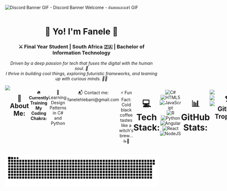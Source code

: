 <div align="center" style="justify-content:space between; display:flex; width:100%">
  
  ![Discord Banner GIF - Discord Banner Welcome - ค้นพบและแชร์ GIF](https://github.com/user-attachments/assets/7ab9b66e-b849-4c27-85f4-31e600385512)
  
</div>

<h1 align="center">🌌 Yo! I'm Fanele 👋</h1>
<h3 align="center">⚔️ Final Year Student | South Africa 🇿🇦 | Bachelor of Information Technology</h3>
<p align="center">
  <em>Driven by a deep passion for tech that fuses the digital with the human soul. 🚀<br>
  I thrive in building cool things, exploring futuristic frameworks, and teaming up with curious minds. 🧠✨</em>
</p>



<div align="center" style="justify-content:space between; display:flex; width:100%">
<img align="right alt="Coding" width="400" src="https://media.tenor.com/-UygBh3nnfEAAAAC/coding.gif">
  

 <h2 align="center"> 💫 About Me: </h2>
   
<p align="center"><b>🔥Currently Training My Coding Chakra:</b> </p>
<p align="center">🔭Learning: Design Patterns in C# and Python </p>
<p align="center">📬 Contact me: fanelehlebani@gmail.com</p>
<p align="center">⚡ Fun Fact: Cold black coffee tastes like a witch's brew...☕🧙</p>


# 💻 Tech Stack:
![C#](https://img.shields.io/badge/c%23-%23239120.svg?style=for-the-badge&logo=csharp&logoColor=white) ![HTML5](https://img.shields.io/badge/html5-%23E34F26.svg?style=for-the-badge&logo=html5&logoColor=white) ![JavaScript](https://img.shields.io/badge/javascript-%23323330.svg?style=for-the-badge&logo=javascript&logoColor=%23F7DF1E) ![R](https://img.shields.io/badge/r-%23276DC3.svg?style=for-the-badge&logo=r&logoColor=white) ![Python](https://img.shields.io/badge/python-3670A0?style=for-the-badge&logo=python&logoColor=ffdd54) ![Angular](https://img.shields.io/badge/angular-%23DD0031.svg?style=for-the-badge&logo=angular&logoColor=white) ![React](https://img.shields.io/badge/react-%2320232a.svg?style=for-the-badge&logo=react&logoColor=%2361DAFB) ![NodeJS](https://img.shields.io/badge/node.js-6DA55F?style=for-the-badge&logo=node.js&logoColor=white)
# 📊 GitHub Stats:
![](https://github-readme-stats.vercel.app/api?username=Sov3r3ign&theme=blue-green&hide_border=false&include_all_commits=false&count_private=false)<br/>
![](https://nirzak-streak-stats.vercel.app/?user=Sov3r3ign&theme=blue-green&hide_border=false)<br/>
![](https://github-readme-stats.vercel.app/api/top-langs/?username=Sov3r3ign&theme=blue-green&hide_border=false&include_all_commits=false&count_private=false&layout=compact)

## 🏆 GitHub Trophies
![](https://github-profile-trophy.vercel.app/?username=Sov3r3ign&theme=radical&no-frame=false&no-bg=true&margin-w=4)

---
[![](https://visitcount.itsvg.in/api?id=Sov3r3ign&icon=0&color=0)](https://visitcount.itsvg.in)


</div>


![snake gif](https://github.com/Sov3r3ign/Sov3r3ign/blob/output/github-snake-dark.svg)




